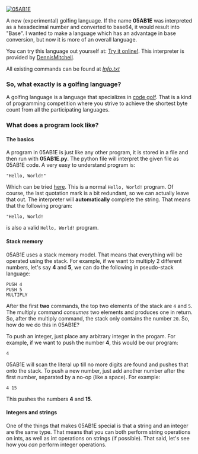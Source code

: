 [![05AB1E][1]][1]


A new (experimental) golfing language. If the name **05AB1E** was interpreted as a hexadecimal number and converted to base64, it would result into "Base". I wanted to make a language which has an advantage in base conversion, but now it is more of an overall language.

You can try this language out yourself at: [Try it online!](http://05ab1e.tryitonline.net/). This interpreter is provided by [DennisMitchell](https://github.com/DennisMitchell).

All existing commands can be found at [_Info.txt_](https://github.com/Adriandmen/05AB1E/blob/master/Info.txt)


### So, what exactly is a golfing language?

A golfing language is a language that specializes in [code golf](https://en.wikipedia.org/wiki/Code_golf). That is a kind of programming competition where you strive to achieve the shortest byte count from all the participating languages.

### What does a program look like?

#### The basics

A program in 05AB1E is just like any other program, it is stored in a file and then run with **05AB1E.py**. The python file will interpret the given file as 05AB1E code. A very easy to understand program is:

    "Hello, World!"

Which can be tried [here](http://05ab1e.tryitonline.net/#code=IkhlbGxvLCBXb3JsZCEi&input=). This is a normal `Hello, World!` program. Of course, the last quotation mark is a bit redundant, so we can actually leave that out. The interpreter will **automatically** complete the string. That means that the following program:

    "Hello, World!

is also a valid `Hello, World!` program.

#### Stack memory

05AB1E uses a stack memory model. That means that everything will be operated using the stack. For example, if we want to multiply 2 different numbers, let's say **4** and **5**, we can do the following in pseudo-stack language:

    PUSH 4
    PUSH 5
    MULTIPLY

After the first **two** commands, the top two elements of the stack are `4` and `5`. The multiply command _consumes_ two elements and produces one in return. So, after the multiply command, the stack only contains the number `20`. So, how do we do this in 05AB1E?

To push an integer, just place any arbitrary integer in the progam. For example, if we want to push the number **4**, this would be our program:

    4

05AB1E will scan the literal up till no more digits are found and pushes that onto the stack. To push a new number, just add another number after the first number, separated by a no-op (like a space). For example:

    4 15

This pushes the numbers **4** and **15**.

#### Integers and strings

One of the things that makes 05AB1E special is that a string and an integer are the same type. That means that you can both perform string operations on ints, as well as int operations on strings (if possible). That said, let's see how you _can_ perform integer operations.



  [1]: https://i.stack.imgur.com/kUDMr.png
